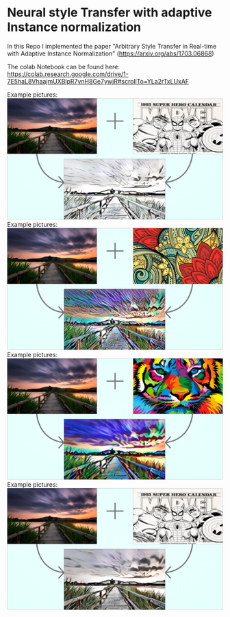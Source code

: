 # Neural style Transfer with adaptive Instance normalization

In this Repo I implemented the paper "Arbitrary Style Transfer in Real-time with Adaptive Instance Normalization" (https://arxiv.org/abs/1703.06868)    

The colab Notebook can be found here: https://colab.research.google.com/drive/1-7E5haL8VhaajmUXBlpR7ynH8Ge7ywjR#scrollTo=YLa2rTxLUxAF  

Example pictures:
![](Examples/picture1lowres.png)  
Example pictures:
![](Examples/picture2lowres.png)  
Example pictures:
![](Examples/picture3lowres.png)  
Example pictures:
![](Examples/picture1loweralpha.png)
